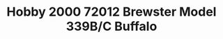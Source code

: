 ---
title: "Hobby 2000 72012 Brewster Model 339B/C Buffalo"
price: "TBA" 
desc: "Maketa"
img_path: "/assets/img/H2K72012.jpg"
brand: "N/A"
available: false
special_offer: false
new: false
soon: false
cat: "0010000"
subcat: "0012000"
subsubcat: "0N/A"
sifra: "H2K72012"
---